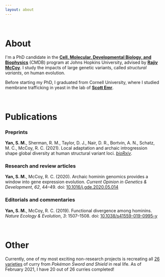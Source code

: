 ```yaml
---
layout: about
---
```


<br />

# About

I'm a PhD candidate in the **[Cell, Molecular, Developmental Biology, and Biophysics](https://cmdb.jhu.edu/)** (CMDB) program at Johns Hopkins University, advised by **[Rajiv McCoy](https://mccoy-lab.org/)**. I study the impacts of large genetic variants, called *structural variants*, on human evolution.

Before starting my PhD, I graduated from Cornell University, where I studied membrane trafficking in yeast in the lab of **[Scott Emr](https://emr.wicmb.cornell.edu/)**.

<br />

# Publications

### Preprints

**Yan, S. M.**, Sherman, R. M., Taylor, D. J., Nair, D. R., Bortvin, A. N., Schatz, M. C., McCoy, R. C. (2021). Local adaptation and archaic introgression shape global diversity at human structural variant loci. *[bioRxiv](https://www.biorxiv.org/content/10.1101/2021.01.26.428314v2)*.

### Research and review articles

**Yan, S. M.**, McCoy, R. C. (2020). Archaic hominin genomics provides a window into gene expression evolution. *Current Opinion in Genetics & Development*, *62*, 44–49. doi: [10.1016/j.gde.2020.05.014](https://doi.org/10.1016/j.gde.2020.05.014)

### Editorials and commentaries

**Yan, S. M.**, McCoy, R. C. (2019). Functional divergence among hominins. *Nature Ecology & Evolution*, *3*: 1507–1508. doi: [10.1038/s41559-019-0995-y](https://doi.org/10.1038/s41559-019-0995-y)

<br />

# Other

Currently, one of my most exciting non-research projects is recreating all [26 varieties](https://www.serebii.net/swordshield/currydex.shtml) of curry from *Pokémon Sword and Shield* in real life. As of February 2021, I have 20 out of 26 curries completed!
